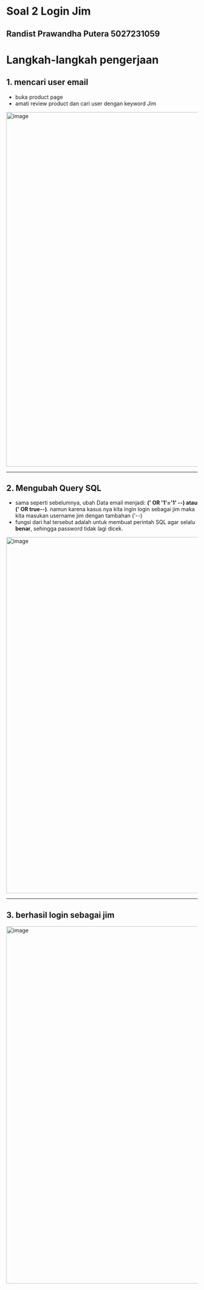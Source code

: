 # Soal 2 Login Jim

## Randist Prawandha Putera 5027231059

# Langkah-langkah pengerjaan

## 1. mencari user email 
- buka product page
- amati review product dan cari user dengan keyword Jim
<img width="1919" height="931" alt="image" src="https://github.com/user-attachments/assets/e4ff0fc3-19c2-4ee5-948c-d1c671e8346d" />


---

## 2. Mengubah Query SQL
- sama seperti sebelumnya, ubah Data email menjadi: **(' OR '1'='1' --) atau (' OR true--)**. namun karena kasus nya kita ingin login sebagai jim maka kita masukan username jim dengan tambahan ('--)
- fungsi dari hal tersebut adalah untuk membuat perintah SQL agar selalu **benar**, sehingga password tidak lagi dicek.
<img width="1919" height="935" alt="image" src="https://github.com/user-attachments/assets/bff7be7c-771a-4fe2-af93-6d647babc245" />



---

## 3. berhasil login sebagai jim
<img width="1919" height="938" alt="image" src="https://github.com/user-attachments/assets/057e6c25-71d3-42da-bc1e-1e80f42d507f" />
